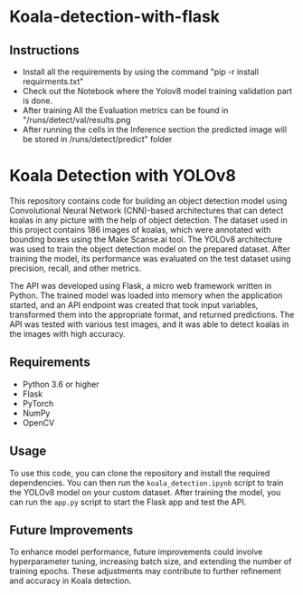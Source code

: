 # Koala-detection-with-flask
## Instructions

-  Install all the requirements by using the command "pip -r install requirments.txt"
-  Check out the Notebook where the Yolov8 model training validation part is done.
- After training All the Evaluation metrics can be found in "/runs/detect/val/results.png
- After running the cells in the Inference section the predicted image will be stored in /runs/detect/predict" folder


# Koala Detection with YOLOv8

This repository contains code for building an object detection model using Convolutional Neural Network (CNN)-based architectures that can detect koalas in any picture with the help of object detection. The dataset used in this project contains 186 images of koalas, which were annotated with bounding boxes using the Make Scanse.ai tool. The YOLOv8 architecture was used to train the object detection model on the prepared dataset. After training the model, its performance was evaluated on the test dataset using precision, recall, and other metrics.

The API was developed using Flask, a micro web framework written in Python. The trained model was loaded into memory when the application started, and an API endpoint was created that took input variables, transformed them into the appropriate format, and returned predictions. The API was tested with various test images, and it was able to detect koalas in the images with high accuracy.

## Requirements

- Python 3.6 or higher
- Flask
- PyTorch
- NumPy
- OpenCV

## Usage

To use this code, you can clone the repository and install the required dependencies. You can then run the `koala_detection.ipynb` script to train the YOLOv8 model on your custom dataset. After training the model, you can run the `app.py` script to start the Flask app and test the API.

## Future Improvements

To enhance model performance, future improvements could involve hyperparameter tuning, increasing batch size, and extending the number of training epochs. These adjustments may contribute to further refinement and accuracy in Koala detection.





